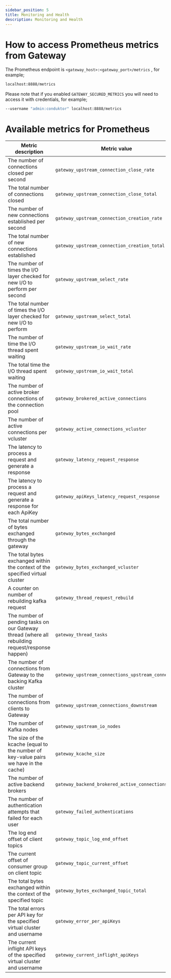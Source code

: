 ```yaml
---
sidebar_position: 5
title: Monitoring and Health
description: Monitoring and Health
---
```



# How to access Prometheus metrics from Gateway

The Prometheus endpoint is `<gateway_host>:<gateway_port>/metrics` , for example;

```bash
localhost:8888/metrics
```

Please note that if you enabled `GATEWAY_SECURED_METRICS` you will need to access it with credentials, for example;
```bash
--username "admin:conduktor" localhost:8888/metrics
```



# Available metrics for Prometheus

| Metric description                                                                               | Metric value                                      |
|--------------------------------------------------------------------------------------------------|---------------------------------------------------|
| The number of connections closed per second                                                      | `gateway_upstream_connection_close_rate`          |
| The total number of connections closed                                                           | `gateway_upstream_connection_close_total`         |
| The number of new connections established per second                                             | `gateway_upstream_connection_creation_rate`       |
| The total number of new connections established                                                  | `gateway_upstream_connection_creation_total`      |
| The number of times the I/O layer checked for new I/O to perform per second                      | `gateway_upstream_select_rate`                    |
| The total number of times the I/O layer checked for new I/O to perform                           | `gateway_upstream_select_total`                   |
| The number of time the I/O thread spent waiting                                                  | `gateway_upstream_io_wait_rate`                   |
| The total time the I/O thread spent waiting                                                      | `gateway_upstream_io_wait_total`                  |
| The number of active broker connections of the connection pool                                   | `gateway_brokered_active_connections`             |
| The number of active connections per vcluster                                                    | `gateway_active_connections_vcluster`             |
| The latency to process a request and generate a response                                         | `gateway_latency_request_response`                |
| The latency to process a request and generate a response for each ApiKey                         | `gateway_apiKeys_latency_request_response`        |
| The total number of bytes exchanged through the gateway                                          | `gateway_bytes_exchanged`                         |
| The total bytes exchanged within the context of the specified virtual cluster                    | `gateway_bytes_exchanged_vcluster`                |
| A counter on number of rebuilding kafka request                                                  | `gateway_thread_request_rebuild`                  |
| The number of pending tasks on our Gateway thread (where all rebuilding request/response happen) | `gateway_thread_tasks`                            |
| The number of connections from Gateway to the backing Kafka cluster                              | `gateway_upstream_connections_upstream_connected` |
| The number of connections from clients to Gateway                                                | `gateway_upstream_connections_downstream`         |
| The number of Kafka nodes                                                                        | `gateway_upstream_io_nodes`                       |
| The size of the kcache (equal to the number of key-value pairs we have in the cache)             | `gateway_kcache_size`                             |
| The number of active backend brokers                                                             | `gateway_backend_brokered_active_connections`     |
| The number of authentication attempts that failed for each user                                  | `gateway_failed_authentications`                  |
| The log end offset of client topics                                                              | `gateway_topic_log_end_offset`                    |
| The current offset of consumer group on client topic                                             | `gateway_topic_current_offset`                    |
| The total bytes exchanged within the context of the specified topic                              | `gateway_bytes_exchanged_topic_total`             |
| The total errors per API key for the specified virtual cluster and username                      | `gateway_error_per_apiKeys`                       |
| The current inflight API keys of the specified virtual cluster and username                      | `gateway_current_inflight_apiKeys`                |
